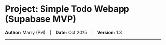 # **Project: Simple Todo Webapp (Supabase MVP)**

**Author:** Marry (PM) | **Date:** Oct 2025 | **Version:** 1.3

---
